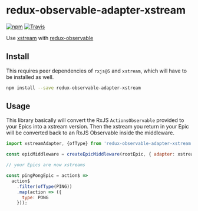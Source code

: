 # redux-observable-adapter-xstream

[![npm](https://img.shields.io/npm/v/redux-observable-adapter-xstream.svg)](https://www.npmjs.com/package/redux-observable-adapter-xstream)
[![Travis](https://img.shields.io/travis/vic/redux-observable-adapter-xstream.svg)](https://travis-ci.org/vic/redux-observable-adapter-xstream)

Use [xstream](https://github.com/staltz/xstream) with [redux-observable](https://github.com/redux-observable/redux-observable)


## Install

This requires peer dependencies of `rxjs@5` and `xstream`, which will have to be installed as well.

```sh
npm install --save redux-observable-adapter-xstream
```

## Usage

This library basically will convert the RxJS `ActionsObservable` provided to your Epics into a xstream version. Then the xstream you return in your Epic will be converted back to an RxJS Observable inside the middleware.

```js
import xstreamAdapter, {ofType} from 'redux-observable-adapter-xstream';

const epicMiddleware = createEpicMiddleware(rootEpic, { adapter: xstreamAdapter });

// your Epics are now xstreams

const pingPongEpic = action$ =>
  action$
    .filter(ofType(PING))
    .map(action => ({
      type: PONG
    }));
```

